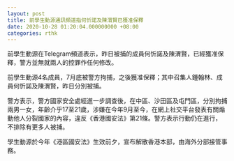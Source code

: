 ```yaml
---
layout: post
title: 前學生動源通訊頻道指何忻諾及陳渭賢已獲准保釋
date: 2020-10-28 01:20:04.000000000 +08:00
categories: rthk
---
```


前學生動源在Telegram頻道表示，昨日被捕的成員何忻諾及陳渭賢，已經獲准保釋，警方並無就兩人的控罪作任何修改。

前學生動源4名成員，7月底被警方拘捕，之後獲准保釋；其中召集人鍾翰林、成員何忻諾及陳渭賢，昨日分別被捕。

警方表示，警方國家安全處經進一步調查後，在中區、沙田區及屯門區，分別拘捕兩男一女，年齡介乎17至21歲，涉嫌在今年9月至今，在網上社交平台發表有關煽動他人分裂國家的內容，違反《香港國安法》第21條。警方表示行動仍在進行，不排除有更多人被捕。

學生動源於今年《港區國安法》生效前夕，宣布解散香港本部，由海外分部接管事務。
